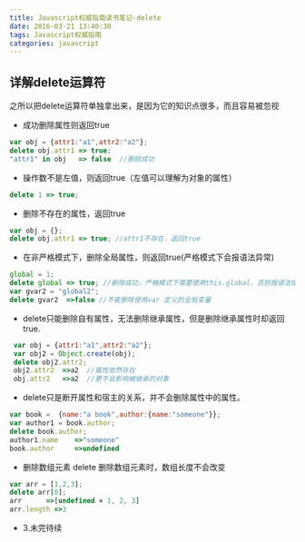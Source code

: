 ```yaml
---
title: Javascript权威指南读书笔记-delete
date: 2016-03-21 13:40:30
tags: Javascript权威指南
categories: javascript
---
```

## 详解delete运算符
之所以把delete运算符单独拿出来，是因为它的知识点很多，而且容易被忽视

* 成功删除属性则返回true
```javascript
var obj = {attr1:"a1",attr2:"a2"};
delete obj.attr1 => true;
"attr1" in obj   => false  //删除成功
```
<!-- more --> 
* 操作数不是左值，则返回true（左值可以理解为对象的属性）
```javascript
delete 1 => true;
```
* 删除不存在的属性，返回true
```javascript
var obj = {};
delete obj.attr1 => true; //attr1不存在，返回true
```
* 在非严格模式下，删除全局属性，则返回true(严格模式下会报语法异常)
```javascript
global = 1;
delete global => true; //删除成功，严格模式下需要使用this.global，否则报语法错误
var gvar2 = "global2";
delete gvar2  =>false //不能删除使用var 定义的全局变量
```
* delete只能删除自有属性，无法删除继承属性，但是删除继承属性时却返回true.
```javascript
 var obj = {attr1:"a1",attr2:"a2"};
 var obj2 = Object.create(obj);
 delete obj2.attr2;
 obj2.attr2  =>a2  //属性依然存在
 obj.attr2   =>a2  //更不会影响被继承的对象
```
* delete只是断开属性和宿主的关系，并不会删除属性中的属性。
```javascript
var book =  {name:"a book",author:{name:"someone"}};
var author1 = book.author;
delete book.author;
author1.name    =>"someone"
book.author     =>undefined
```
* 删除数组元素
delete 删除数组元素时，数组长度不会改变
```javascript
var arr = [1,2,3];
delete arr[0];
arr      =>[undefined × 1, 2, 3]
arr.length =>3
```
* 3.未完待续
